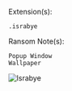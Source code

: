 Extension(s):  
```
.israbye
```
Ransom Note(s): 
```
Popup Window
Wallpaper
```
![Israbye](https://github.com/user-attachments/assets/1407cbe2-9416-4c51-ad7d-29a431f096e2)
